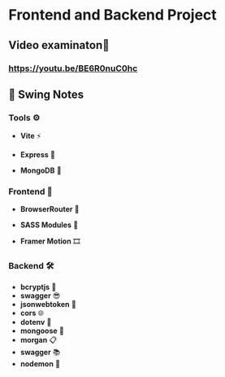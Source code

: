 # Frontend and Backend Project

## Video examinaton📼

### https://youtu.be/BE6R0nuC0hc

## 📝 Swing Notes

### Tools ⚙️

- **Vite** ⚡️

- **Express** 🚂

- **MongoDB** 🍃

### Frontend 🎨

- **BrowserRouter** 🧭

- **SASS Modules** 🎀

- **Framer Motion** 🎞️

### Backend 🛠️

- **bcryptjs** 🔐
- **swagger** 😎
- **jsonwebtoken** 🪪
- **cors** 🌐
- **dotenv** 🧪
- **mongoose** 🐁
- **morgan** 📋
- **swagger** 📚
- **nodemon** 🔁
